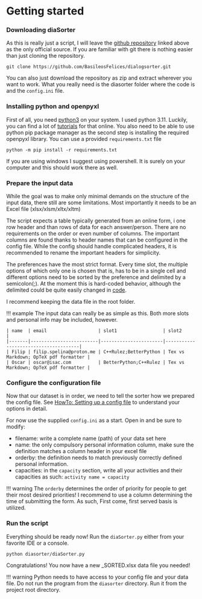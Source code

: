 # Getting started

### Downloading diaSorter

As this is really just a script, I will leave the [github repository](https://github.com/BasileosFelices/dialogsorter.git) linked above as the only official source.
If you are familiar with git there is nothing easier than just cloning the repository.

```shell
git clone https://github.com/BasileosFelices/dialogsorter.git
```

You can also just download the repository as zip and extract wherever you want to work. What you really need is the diasorter folder where the code is and the `config.ini` file.

### Installing python and openpyxl

First of all, you need [python3](https://www.python.org/downloads/) on your system. I used python 3.11. Luckily, you can find a lot of [tutorials](https://www.tutorialspoint.com/how-to-install-python-in-windows) for that online. You also need to be able to use
python pip package manager as the second step is installing the required openpyxl library. You can use a provided `requirements.txt` file

```shell
python -m pip install -r requirements.txt
```

If you are using windows I suggest using powershell. It is surely on your computer and this should work there as well.

### Prepare the input data

While the goal was to make only minimal demands on the structure of the input data, there still are some limitations. Most importantly it needs to be an Excel file (xlsx/xlsm/xltx/xltm)

The script expects a table typically generated from an online form, i one row header and than rows of data for each answer/person. There are no requirements on the order or even number of columns. The important columns are found thanks to header names that can be configured in the config file. While the config should handle complicated headers, it is recommended to rename the important headers for simplicity.

The preferences have the most strict format. Every time slot, the multiple options of which only one is chosen that is, has to be in a single cell and different options need to be sorted by the preference and delimited by a semicolon(;). At the moment this is hard-coded behavior, although the delimited could be quite easily changed in [code](reference/Person.md). 

I recommend keeping the data file in the root folder. 

!!! example
    The input data can really be as simple as this. Both more slots and personal info may be included, however.

    | name  | email                   | slot1                 | slot2                                |
    |-------|-------------------------|-----------------------|--------------------------------------|
    | Filip | filip.spelina@proton.me | C++Rulez;BetterPython | Tex vs Markdown; OpTeX pdf formatter |
    | Oscar | oscar@isac.com          | BetterPython;C++Rulez | Tex vs Markdown; OpTeX pdf formatter |

### Configure the configuration file

Now that our dataset is in order, we need to tell the sorter how we prepared the config file.
See [HowTo: Setting up a config file](setting-config.md) to understand your options in detail.

For now use the supplied `config.ini` as a start. Open in and be sure to modify:

- filename: write a complete name (path) of your data set here
- name: the only compulsory personal information column, make sure the definition matches a column header in your excel file
- orderby: the definition needs to match previously correctly defined personal information.
- capacities: in the `capacity` section, write all your activities and their capacities as such: `activity name = capacity`

!!! warning
    The `orderby` determines the order of priority for people to get their most desired priorities! I recommend to use a column determining the time of submitting the form. As such, First come, first served basis is utilized.

### Run the script

Everything should be ready now! Run the `diaSorter.py` either from your favorite IDE or a console.

```shell
python diasorter/diaSorter.py
```

Congratulations! You now have a new _SORTED.xlsx data file you needed!

!!! warning
    Python needs to have access to your config file and your data file. Do not run the program from the `diasorter` directory. Run it from the project root directory.

